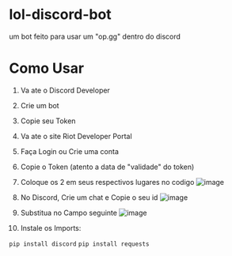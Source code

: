 # lol-discord-bot
um bot feito para usar um "op.gg" dentro do discord


# Como Usar

1. Va ate o Discord Developer
2. Crie um bot
3. Copie seu Token
4. Va ate o site Riot Developer Portal
5. Faça Login ou Crie uma conta
6. Copie o Token (atento a data de "validade" do token)
7. Coloque os 2 em seus respectivos lugares no codigo
![image](https://github.com/Luudzy/lol-discord-bot/assets/126820236/e953dbe1-0063-4acd-9854-18c75898987c)

8. No Discord, Crie um chat e Copie o seu id
![image](https://github.com/Luudzy/lol-discord-bot/assets/126820236/aaf21ad2-5aa4-46d0-869b-8451f7033f8a)

9. Substitua no Campo seguinte
![image](https://github.com/Luudzy/lol-discord-bot/assets/126820236/76dbe036-7bbd-49ff-bb57-12ffb97cae89)

10. Instale os Imports:

`pip install discord`
`pip install requests`
